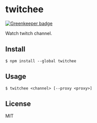 # twitchee

[![Greenkeeper badge](https://badges.greenkeeper.io/Gerhut/twitchee.svg)](https://greenkeeper.io/)

Watch twitch channel.

## Install

    $ npm install --global twitchee
    
## Usage

    $ twitchee <channel> [--proxy <proxy>]
    
## License

MIT
